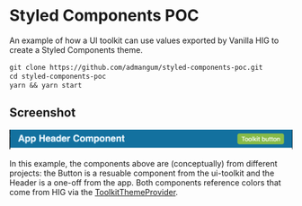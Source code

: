 # Styled Components POC
An example of how a UI toolkit can use values exported by Vanilla HIG to create a Styled Components theme.

```
git clone https://github.com/admangum/styled-components-poc.git
cd styled-components-poc
yarn && yarn start
```

## Screenshot
![screen-shot](./screen-shot.png)

In this example, the components above are (conceptually) from different projects: the Button
is a resuable component from the ui-toolkit and the Header is a one-off from the app.
Both components reference colors that come from HIG via the [ToolkitThemeProvider](https://github.com/admangum/styled-components-poc/blob/master/src/app/App.js#L7).


